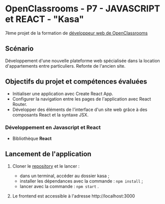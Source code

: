 # OpenClassrooms - P7 - JAVASCRIPT et REACT - "Kasa"

7ème projet de la formation de [développeur web de OpenClassrooms](https://openclassrooms.com/fr/paths/185-developpeur-web)

## Scénario

Développement d'une nouvelle plateforme web spécialisée dans la location d'appartements entre particuliers. Refonte de l'ancien site.

## Objectifs du projet et compétences évaluées
- Initialiser une application avec Create React App.
- Configurer la navigation entre les pages de l'application avec React Router.
- Développer des éléments de l'interface d'un site web grâce à des composants React et la syntaxe JSX.

### Développement en Javascript et React

- Bibliothèque **React**

## Lancement de l'application

1. Cloner le [repository](https://github.com/Blackophelie/OC_P7_Kasa.git) et le lancer : 
   - dans un terminal, accéder au dossier kasa ;
   - installer les dépendances avec la commande : `npm install` ;
   - lancer avec la commande : `npm start` .
      
2. Le frontend est accessible à l'adresse http://localhost:3000